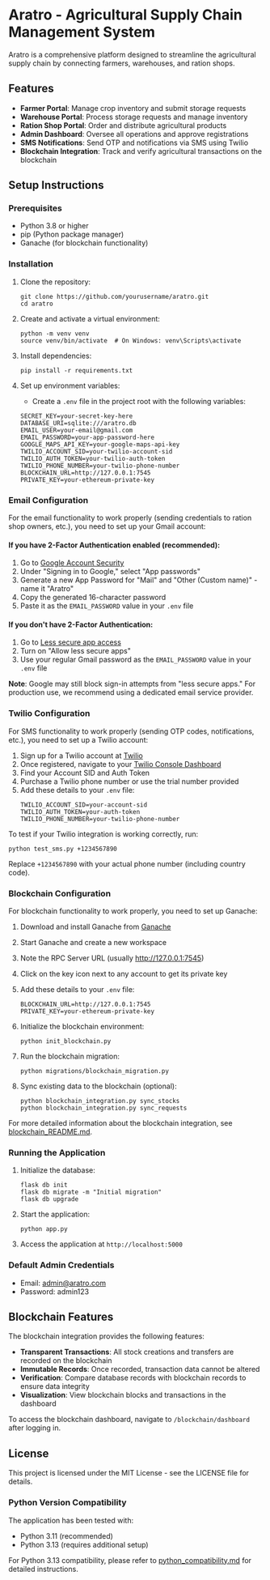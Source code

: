 # Aratro - Agricultural Supply Chain Management System

Aratro is a comprehensive platform designed to streamline the agricultural supply chain by connecting farmers, warehouses, and ration shops.

## Features

- **Farmer Portal**: Manage crop inventory and submit storage requests
- **Warehouse Portal**: Process storage requests and manage inventory
- **Ration Shop Portal**: Order and distribute agricultural products
- **Admin Dashboard**: Oversee all operations and approve registrations
- **SMS Notifications**: Send OTP and notifications via SMS using Twilio
- **Blockchain Integration**: Track and verify agricultural transactions on the blockchain

## Setup Instructions

### Prerequisites

- Python 3.8 or higher
- pip (Python package manager)
- Ganache (for blockchain functionality)

### Installation

1. Clone the repository:
   ```
   git clone https://github.com/yourusername/aratro.git
   cd aratro
   ```

2. Create and activate a virtual environment:
   ```
   python -m venv venv
   source venv/bin/activate  # On Windows: venv\Scripts\activate
   ```

3. Install dependencies:
   ```
   pip install -r requirements.txt
   ```

4. Set up environment variables:
   - Create a `.env` file in the project root with the following variables:
   ```
   SECRET_KEY=your-secret-key-here
   DATABASE_URI=sqlite:///aratro.db
   EMAIL_USER=your-email@gmail.com
   EMAIL_PASSWORD=your-app-password-here
   GOOGLE_MAPS_API_KEY=your-google-maps-api-key
   TWILIO_ACCOUNT_SID=your-twilio-account-sid
   TWILIO_AUTH_TOKEN=your-twilio-auth-token
   TWILIO_PHONE_NUMBER=your-twilio-phone-number
   BLOCKCHAIN_URL=http://127.0.0.1:7545
   PRIVATE_KEY=your-ethereum-private-key
   ```

### Email Configuration

For the email functionality to work properly (sending credentials to ration shop owners, etc.), you need to set up your Gmail account:

#### If you have 2-Factor Authentication enabled (recommended):

1. Go to [Google Account Security](https://myaccount.google.com/security)
2. Under "Signing in to Google," select "App passwords"
3. Generate a new App Password for "Mail" and "Other (Custom name)" - name it "Aratro"
4. Copy the generated 16-character password
5. Paste it as the `EMAIL_PASSWORD` value in your `.env` file

#### If you don't have 2-Factor Authentication:

1. Go to [Less secure app access](https://myaccount.google.com/lesssecureapps)
2. Turn on "Allow less secure apps"
3. Use your regular Gmail password as the `EMAIL_PASSWORD` value in your `.env` file

**Note**: Google may still block sign-in attempts from "less secure apps." For production use, we recommend using a dedicated email service provider.

### Twilio Configuration

For SMS functionality to work properly (sending OTP codes, notifications, etc.), you need to set up a Twilio account:

1. Sign up for a Twilio account at [Twilio](https://www.twilio.com/)
2. Once registered, navigate to your [Twilio Console Dashboard](https://www.twilio.com/console)
3. Find your Account SID and Auth Token
4. Purchase a Twilio phone number or use the trial number provided
5. Add these details to your `.env` file:
   ```
   TWILIO_ACCOUNT_SID=your-account-sid
   TWILIO_AUTH_TOKEN=your-auth-token
   TWILIO_PHONE_NUMBER=your-twilio-phone-number
   ```

To test if your Twilio integration is working correctly, run:
```
python test_sms.py +1234567890
```
Replace `+1234567890` with your actual phone number (including country code).

### Blockchain Configuration

For blockchain functionality to work properly, you need to set up Ganache:

1. Download and install Ganache from [Ganache](https://trufflesuite.com/ganache/)
2. Start Ganache and create a new workspace
3. Note the RPC Server URL (usually http://127.0.0.1:7545)
4. Click on the key icon next to any account to get its private key
5. Add these details to your `.env` file:
   ```
   BLOCKCHAIN_URL=http://127.0.0.1:7545
   PRIVATE_KEY=your-ethereum-private-key
   ```

6. Initialize the blockchain environment:
   ```
   python init_blockchain.py
   ```

7. Run the blockchain migration:
   ```
   python migrations/blockchain_migration.py
   ```

8. Sync existing data to the blockchain (optional):
   ```
   python blockchain_integration.py sync_stocks
   python blockchain_integration.py sync_requests
   ```

For more detailed information about the blockchain integration, see [blockchain_README.md](blockchain_README.md).

### Running the Application

1. Initialize the database:
   ```
   flask db init
   flask db migrate -m "Initial migration"
   flask db upgrade
   ```

2. Start the application:
   ```
   python app.py
   ```

3. Access the application at `http://localhost:5000`

### Default Admin Credentials

- Email: admin@aratro.com
- Password: admin123

## Blockchain Features

The blockchain integration provides the following features:

- **Transparent Transactions**: All stock creations and transfers are recorded on the blockchain
- **Immutable Records**: Once recorded, transaction data cannot be altered
- **Verification**: Compare database records with blockchain records to ensure data integrity
- **Visualization**: View blockchain blocks and transactions in the dashboard

To access the blockchain dashboard, navigate to `/blockchain/dashboard` after logging in.

## License

This project is licensed under the MIT License - see the LICENSE file for details.

### Python Version Compatibility

The application has been tested with:

- Python 3.11 (recommended)
- Python 3.13 (requires additional setup)

For Python 3.13 compatibility, please refer to [python_compatibility.md](python_compatibility.md) for detailed instructions.
